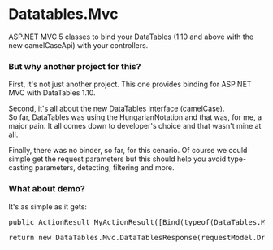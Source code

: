 <h1>Datatables.Mvc</h1>
<p>
	ASP.NET MVC 5 classes to bind your DataTables (1.10 and above with the new camelCaseApi) with your controllers.
</p>
<h3>But why another project for this?</h3>
<p>
	First, it's not just another project. This one provides binding for ASP.NET MVC with DataTables 1.10.
</p>
<p>
	Second, it's all about the new DataTables interface (camelCase).<br />
	So far, DataTables was using the HungarianNotation and that was, for me, a major pain. It all comes down to developer's choice and that wasn't mine at all.
</p>
<p>
	Finally, there was no binder, so far, for this cenario. Of course we could simple get the request parameters but this should help you avoid type-casting parameters, detecting, filtering and more.
</p>
<h3>What about demo?</h3>
<p>
	It's as simple as it gets:
</p>

<pre>
public ActionResult MyActionResult([Bind(typeof(DataTables.Mvc.DataTablesBinder)] DataTables.Mvc.IDataTablesRequest requestModel) { ... }
</pre>

<pre>
return new DataTables.Mvc.DataTablesResponse(requestModel.Draw, myFilteredData.Skip(requestModel.Start).Take(requestModel.Length), myFilteredData.Count(), myOriginalDataSet.Count());
</pre>